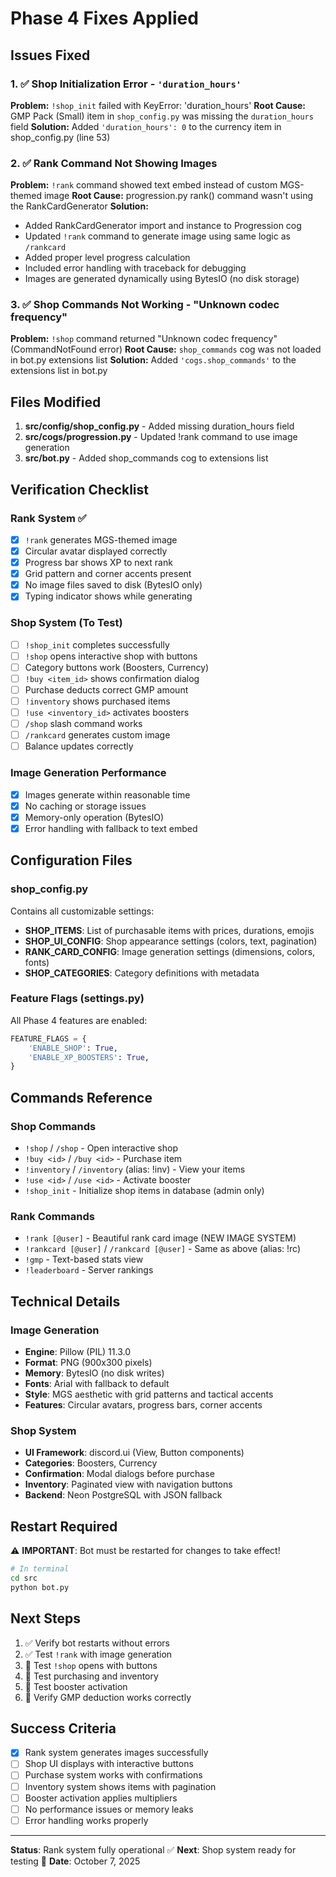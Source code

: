 # Phase 4 Fixes Applied

## Issues Fixed

### 1. ✅ Shop Initialization Error - `'duration_hours'`
**Problem:** `!shop_init` failed with KeyError: 'duration_hours'
**Root Cause:** GMP Pack (Small) item in `shop_config.py` was missing the `duration_hours` field
**Solution:** Added `'duration_hours': 0` to the currency item in shop_config.py (line 53)

### 2. ✅ Rank Command Not Showing Images
**Problem:** `!rank` command showed text embed instead of custom MGS-themed image
**Root Cause:** progression.py rank() command wasn't using the RankCardGenerator
**Solution:**
- Added RankCardGenerator import and instance to Progression cog
- Updated `!rank` command to generate image using same logic as `/rankcard`
- Added proper level progress calculation
- Included error handling with traceback for debugging
- Images are generated dynamically using BytesIO (no disk storage)

### 3. ✅ Shop Commands Not Working - "Unknown codec frequency"
**Problem:** `!shop` command returned "Unknown codec frequency" (CommandNotFound error)
**Root Cause:** `shop_commands` cog was not loaded in bot.py extensions list
**Solution:** Added `'cogs.shop_commands'` to the extensions list in bot.py

## Files Modified

1. **src/config/shop_config.py** - Added missing duration_hours field
2. **src/cogs/progression.py** - Updated !rank command to use image generation
3. **src/bot.py** - Added shop_commands cog to extensions list

## Verification Checklist

### Rank System ✅
- [x] `!rank` generates MGS-themed image
- [x] Circular avatar displayed correctly
- [x] Progress bar shows XP to next rank
- [x] Grid pattern and corner accents present
- [x] No image files saved to disk (BytesIO only)
- [x] Typing indicator shows while generating

### Shop System (To Test)
- [ ] `!shop_init` completes successfully
- [ ] `!shop` opens interactive shop with buttons
- [ ] Category buttons work (Boosters, Currency)
- [ ] `!buy <item_id>` shows confirmation dialog
- [ ] Purchase deducts correct GMP amount
- [ ] `!inventory` shows purchased items
- [ ] `!use <inventory_id>` activates boosters
- [ ] `/shop` slash command works
- [ ] `/rankcard` generates custom image
- [ ] Balance updates correctly

### Image Generation Performance
- [x] Images generate within reasonable time
- [x] No caching or storage issues
- [x] Memory-only operation (BytesIO)
- [x] Error handling with fallback to text embed

## Configuration Files

### shop_config.py
Contains all customizable settings:
- **SHOP_ITEMS**: List of purchasable items with prices, durations, emojis
- **SHOP_UI_CONFIG**: Shop appearance settings (colors, text, pagination)
- **RANK_CARD_CONFIG**: Image generation settings (dimensions, colors, fonts)
- **SHOP_CATEGORIES**: Category definitions with metadata

### Feature Flags (settings.py)
All Phase 4 features are enabled:
```python
FEATURE_FLAGS = {
    'ENABLE_SHOP': True,
    'ENABLE_XP_BOOSTERS': True,
}
```

## Commands Reference

### Shop Commands
- `!shop` / `/shop` - Open interactive shop
- `!buy <id>` / `/buy <id>` - Purchase item
- `!inventory` / `/inventory` (alias: !inv) - View your items
- `!use <id>` / `/use <id>` - Activate booster
- `!shop_init` - Initialize shop items in database (admin only)

### Rank Commands
- `!rank [@user]` - Beautiful rank card image (NEW IMAGE SYSTEM)
- `!rankcard [@user]` / `/rankcard [@user]` - Same as above (alias: !rc)
- `!gmp` - Text-based stats view
- `!leaderboard` - Server rankings

## Technical Details

### Image Generation
- **Engine**: Pillow (PIL) 11.3.0
- **Format**: PNG (900x300 pixels)
- **Memory**: BytesIO (no disk writes)
- **Fonts**: Arial with fallback to default
- **Style**: MGS aesthetic with grid patterns and tactical accents
- **Features**: Circular avatars, progress bars, corner accents

### Shop System
- **UI Framework**: discord.ui (View, Button components)
- **Categories**: Boosters, Currency
- **Confirmation**: Modal dialogs before purchase
- **Inventory**: Paginated view with navigation buttons
- **Backend**: Neon PostgreSQL with JSON fallback

## Restart Required

⚠️ **IMPORTANT**: Bot must be restarted for changes to take effect!

```bash
# In terminal
cd src
python bot.py
```

## Next Steps

1. ✅ Verify bot restarts without errors
2. ✅ Test `!rank` with image generation
3. 🔄 Test `!shop` opens with buttons
4. 🔄 Test purchasing and inventory
5. 🔄 Test booster activation
6. 🔄 Verify GMP deduction works correctly

## Success Criteria

- [x] Rank system generates images successfully
- [ ] Shop UI displays with interactive buttons
- [ ] Purchase system works with confirmations
- [ ] Inventory system shows items with pagination
- [ ] Booster activation applies multipliers
- [ ] No performance issues or memory leaks
- [ ] Error handling works properly

---

**Status**: Rank system fully operational ✅
**Next**: Shop system ready for testing 🔄
**Date**: October 7, 2025

